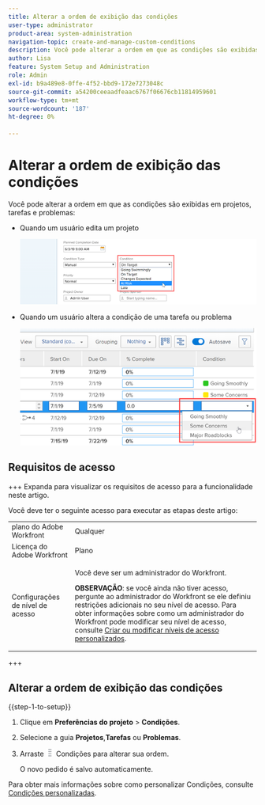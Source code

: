 ```yaml
---
title: Alterar a ordem de exibição das condições
user-type: administrator
product-area: system-administration
navigation-topic: create-and-manage-custom-conditions
description: Você pode alterar a ordem em que as condições são exibidas quando um usuário edita o projeto ou altera a condição de uma tarefa ou problema.
author: Lisa
feature: System Setup and Administration
role: Admin
exl-id: b9a489e8-0ffe-4f52-bbd9-172e7273048c
source-git-commit: a54200ceeaadfeaac6767f06676cb11814959601
workflow-type: tm+mt
source-wordcount: '187'
ht-degree: 0%

---
```


# Alterar a ordem de exibição das condições

Você pode alterar a ordem em que as condições são exibidas em projetos, tarefas e problemas:

* Quando um usuário edita um projeto

  ![](assets/change-condition-edit-project.png)

* Quando um usuário altera a condição de uma tarefa ou problema

  ![](assets/change-conditions-list-dropdown-only.png)

## Requisitos de acesso

+++ Expanda para visualizar os requisitos de acesso para a funcionalidade neste artigo.

Você deve ter o seguinte acesso para executar as etapas deste artigo:

<table style="table-layout:auto"> 
 <col> 
 <col> 
 <tbody> 
  <tr> 
   <td role="rowheader">plano do Adobe Workfront</td> 
   <td>Qualquer</td> 
  </tr> 
  <tr> 
   <td role="rowheader">Licença do Adobe Workfront</td> 
   <td>Plano</td> 
  </tr> 
  <tr> 
   <td role="rowheader">Configurações de nível de acesso</td> 
   <td> <p>Você deve ser um administrador do Workfront.</p> <p><b>OBSERVAÇÃO</b>: se você ainda não tiver acesso, pergunte ao administrador do Workfront se ele definiu restrições adicionais no seu nível de acesso. Para obter informações sobre como um administrador do Workfront pode modificar seu nível de acesso, consulte <a href="../../../administration-and-setup/add-users/configure-and-grant-access/create-modify-access-levels.md" class="MCXref xref">Criar ou modificar níveis de acesso personalizados</a>.</p> </td> 
  </tr> 
 </tbody> 
</table>

+++

## Alterar a ordem de exibição das condições

{{step-1-to-setup}}

1. Clique em **Preferências do projeto** > **Condições**.

1. Selecione a guia **Projetos**,**Tarefas** ou **Problemas**.

1. Arraste ![](assets/move-icon---dots.png) Condições para alterar sua ordem.

   O novo pedido é salvo automaticamente.

Para obter mais informações sobre como personalizar Condições, consulte [Condições personalizadas](../../../administration-and-setup/customize-workfront/create-manage-custom-conditions/custom-conditions.md).
